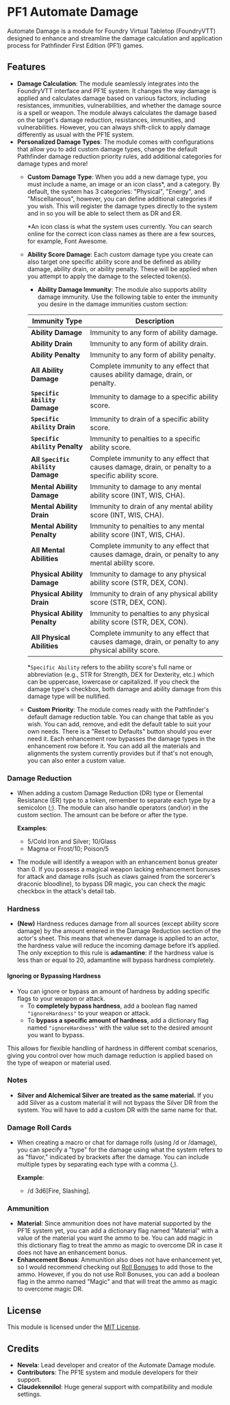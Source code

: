 # PF1 Automate Damage
Automate Damage is a module for Foundry Virtual Tabletop (FoundryVTT) designed to enhance and streamline the damage calculation and application process for Pathfinder First Edition (PF1) games.

## Features

- **Damage Calculation**: The module seamlessly integrates into the FoundryVTT interface and PF1E system. It changes the way damage is applied and calculates damage based on various factors, including resistances, immunities, vulnerabilities, and whether the damage source is a spell or weapon. The module always calculates the damage based on the target's damage reduction, resistances, immunities, and vulnerabilities. However, you can always shift-click to apply damage differently as usual with the PF1E system.
- **Personalized Damage Types**: The module comes with configurations that allow you to add custom damage types, change the default Pathfinder damage reduction priority rules, add additional categories for damage types and more!
  - **Custom Damage Type**: When you add a new damage type, you must include a name, an image or an icon class*, and a category. By default, the system has 3 categories: "Physical", "Energy", and "Miscellaneous", however, you can define additional categories if you wish. This will register the damage types directly to the system and in so you will be able to select them as DR and ER.
    
    *An icon class is what the system uses currently. You can search online for the correct icon class names as there are a few sources, for example, Font Awesome.
  - **Ability Score Damage**: Each custom damage type you create can also target one specific ability score and be defined as ability damage, ability drain, or ability penalty. These will be applied when you attempt to apply the damage to the selected token(s).
    - **Ability Damage Immunity**: The module also supports ability damage immunity. Use the following table to enter the immunity you desire in the damage immunities custom section:

    | Immunity Type              | Description                                                                                               |
    |----------------------------|-----------------------------------------------------------------------------------------------------------|
    | **Ability Damage**         | Immunity to any form of ability damage.                                                                    |
    | **Ability Drain**          | Immunity to any form of ability drain.                                                                     |
    | **Ability Penalty**        | Immunity to any form of ability penalty.                                                                   |
    | **All Ability Damage**     | Complete immunity to any effect that causes ability damage, drain, or penalty.                             |
    | **<span title="Strength (STR), Dexterity (DEX), Constitution (CON), Intelligence (INT), Wisdom (WIS), Charisma (CHA)">`Specific Ability`</span> Damage** | Immunity to damage to a specific ability score.                                                            |
    | **<span title="Strength (STR), Dexterity (DEX), Constitution (CON), Intelligence (INT), Wisdom (WIS), Charisma (CHA)">`Specific Ability`</span> Drain**  | Immunity to drain of a specific ability score.                                                             |
    | **<span title="Strength (STR), Dexterity (DEX), Constitution (CON), Intelligence (INT), Wisdom (WIS), Charisma (CHA)">`Specific Ability`</span> Penalty**| Immunity to penalties to a specific ability score.                                                         |
    | **All <span title="Strength (STR), Dexterity (DEX), Constitution (CON), Intelligence (INT), Wisdom (WIS), Charisma (CHA)">`Specific Ability`</span> Damage** | Complete immunity to any effect that causes damage, drain, or penalty to a specific ability score.         |
    | **Mental Ability Damage**  | Immunity to damage to any mental ability score (INT, WIS, CHA).                                            |
    | **Mental Ability Drain**   | Immunity to drain of any mental ability score (INT, WIS, CHA).                                             |
    | **Mental Ability Penalty** | Immunity to penalties to any mental ability score (INT, WIS, CHA).                                         |
    | **All Mental Abilities**   | Complete immunity to any effect that causes damage, drain, or penalty to any mental ability score.          |
    | **Physical Ability Damage** | Immunity to damage to any physical ability score (STR, DEX, CON).                                          |
    | **Physical Ability Drain**  | Immunity to drain of any physical ability score (STR, DEX, CON).                                           |
    | **Physical Ability Penalty**| Immunity to penalties to any physical ability score (STR, DEX, CON).                                       |
    | **All Physical Abilities**  | Complete immunity to any effect that causes damage, drain, or penalty to any physical ability score.       |

    *`Specific Ability` refers to the ability score's full name or abbreviation (e.g., STR for Strength, DEX for Dexterity, etc.) which can be uppercase, lowercase or capitalized.
    If you check the damage type's checkbox, both damage and ability damage from this damage type will be nullified.

  - **Custom Priority**: The module comes ready with the Pathfinder's default damage reduction table. You can change that table as you wish. You can add, remove, and edit the default table to suit your own needs. There is a "Reset to Defaults" button should you ever need it. Each enhancement row bypasses the damage types in the enhancement row before it. You can add all the materials and alignments the system currently provides but if that's not enough, you can also enter a custom value.

### Damage Reduction

- When adding a custom Damage Reduction (DR) type or Elemental Resistance (ER) type to a token, remember to separate each type by a semicolon (;). The module can also handle operators (and\or) in the custom section. The amount can be before or after the type.

  **Examples**:
  - 5/Cold Iron and Silver; 10/Glass
  - Magma or Frost/10; Poison/5
  
- The module will identify a weapon with an enhancement bonus greater than 0. If you possess a magical weapon lacking enhancement bonuses for attack and damage rolls (such as claws gained from the sorcerer's draconic bloodline), to bypass DR magic, you can check the magic checkbox in the attack's detail tab.

### Hardness

- **(New)** Hardness reduces damage from all sources (except ability score damage) by the amount entered in the Damage Reduction section of the actor's sheet. This means that whenever damage is applied to an actor, the hardness value will reduce the incoming damage before it’s applied. The only exception to this rule is **adamantine**: if the hardness value is less than or equal to 20, adamantine will bypass hardness completely.

#### Ignoring or Bypassing Hardness

- You can ignore or bypass an amount of hardness by adding specific flags to your weapon or attack.
  - To **completely bypass hardness**, add a boolean flag named `"ignoreHardness"` to your weapon or attack.
  - To **bypass a specific amount of hardness**, add a dictionary flag named `"ignoreHardness"` with the value set to the desired amount you want to bypass.

This allows for flexible handling of hardness in different combat scenarios, giving you control over how much damage reduction is applied based on the type of weapon or material used.

### Notes
- **Silver and Alchemical Silver are treated as the same material.** If you add Silver as a custom material it will not bypass the Silver DR from the system. You will have to add a custom DR with the same name for that.

### Damage Roll Cards
- When creating a macro or chat for damage rolls (using /d or /damage), you can specify a "type" for the damage using what the system refers to as "flavor," indicated by brackets after the damage. You can include multiple types by separating each type with a comma (,). 
  
  **Example**:
  - /d 3d6[Fire, Slashing].

### Ammunition
- **Material**: Since ammunition does not have material supported by the PF1E system yet, you can add a dictionary flag named "Material" with a value of the material you want the ammo to be. You can add magic in this dictionary flag to treat the ammo as magic to overcome DR in case it does not have an enhancement bonus.
- **Enhancement Bonus**: Ammunition also does not have enhancement yet, so I would recommend checking out [Roll Bonuses](https://github.com/dmrickey/fvtt-ckl-roll-bonuses) to add those to the ammo. However, if you do not use Roll Bonuses, you can add a boolean flag in the ammo named "Magic" and that will treat the ammo as magic to overcome magic DR.

## License

This module is licensed under the [MIT License](https://github.com/Nevela-0/PF1-Automate-Damage/blob/main/LICENSE).

## Credits

- **Nevela**: Lead developer and creator of the Automate Damage module.
- **Contributors**: The PF1E system and module developers for their support.
- **Claudekennilol**: Huge general support with compatibility and module settings.